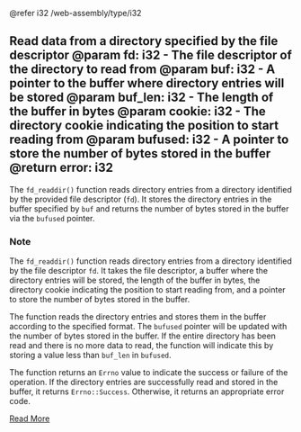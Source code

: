 @refer i32 /web-assembly/type/i32

Read data from a directory specified by the file descriptor
@param fd: i32 - The file descriptor of the directory to read from
@param buf: i32 - A pointer to the buffer where directory entries will be stored
@param buf_len: i32 - The length of the buffer in bytes
@param cookie: i32 - The directory cookie indicating the position to start reading from
@param bufused: i32 - A pointer to store the number of bytes stored in the buffer
@return error: i32
---

The `fd_readdir()` function reads directory entries from a directory identified by the provided file descriptor (`fd`). It stores the directory entries in the buffer specified by `buf` and returns the number of bytes stored in the buffer via the `bufused` pointer.

### Note

The `fd_readdir()` function reads directory entries from a directory identified by the file descriptor `fd`. It takes the file descriptor, a buffer where the directory entries will be stored, the length of the buffer in bytes, the directory cookie indicating the position to start reading from, and a pointer to store the number of bytes stored in the buffer.

The function reads the directory entries and stores them in the buffer according to the specified format. The `bufused` pointer will be updated with the number of bytes stored in the buffer. If the entire directory has been read and there is no more data to read, the function will indicate this by storing a value less than `buf_len` in `bufused`.

The function returns an `Errno` value to indicate the success or failure of the operation. If the directory entries are successfully read and stored in the buffer, it returns `Errno::Success`. Otherwise, it returns an appropriate error code.

[Read More](https://wasix.org/docs/api-reference/wasi/fd_readdir)
